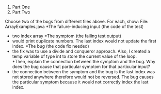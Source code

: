 1. Part One 
2. Part Two 

Choose two of the bugs from different files above. For each, show:
File: ArrayExamples.java
*The failure-inducing input (the code of the test)
- two index array 
*The symptom (the failing test output)
- would print duplicate numbers. The last index would not update the first index. 
*The bug (the code fix needed)
- the fix was to use a divide and conqueror approach. Also, I created a temp variable of type int to store the current value of the loop.  
*Then, explain the connection between the symptom and the bug. Why does the bug cause that particular symptom for that particular input?
- the connection between the symptom and the bug is the last index was not stored anywhere therefore would not be reversed. The bug causes the particular symptom because it would not correctly index the last index. 

